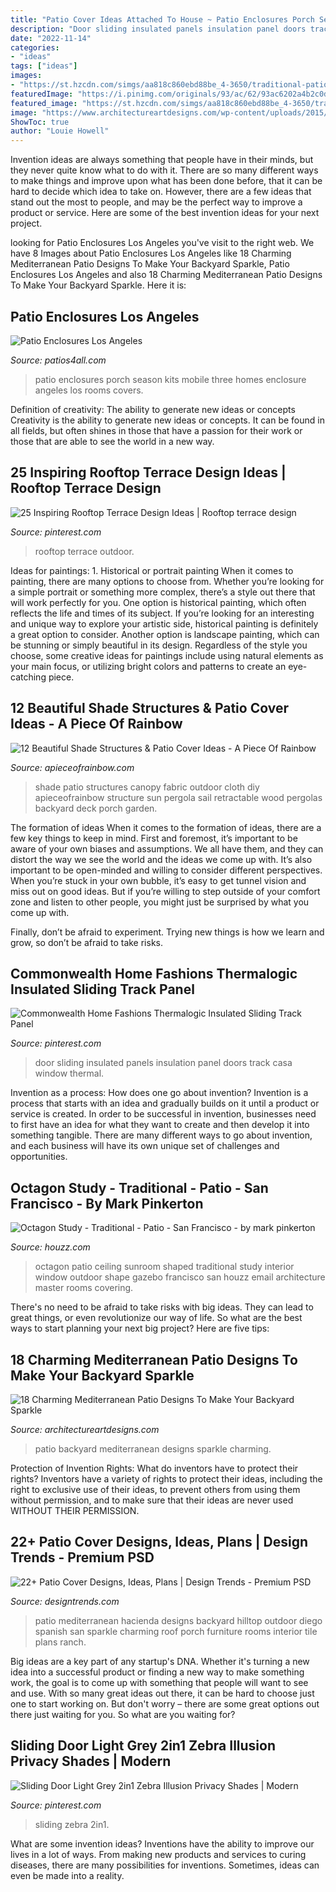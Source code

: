 ```yaml
---
title: "Patio Cover Ideas Attached To House ~ Patio Enclosures Porch Season Kits Mobile Three Homes Enclosure Angeles Los Rooms Covers"
description: "Door sliding insulated panels insulation panel doors track casa window thermal"
date: "2022-11-14"
categories:
- "ideas"
tags: ["ideas"]
images:
- "https://st.hzcdn.com/simgs/aa818c860ebd88be_4-3650/traditional-patio.jpg"
featuredImage: "https://i.pinimg.com/originals/93/ac/62/93ac6202a4b2c0dc3a9944951137d879.jpg"
featured_image: "https://st.hzcdn.com/simgs/aa818c860ebd88be_4-3650/traditional-patio.jpg"
image: "https://www.architectureartdesigns.com/wp-content/uploads/2015/07/18-Charming-Mediterranean-Patio-Designs-To-Make-Your-Backyard-Sparkle-18.jpg"
ShowToc: true
author: "Louie Howell"
---
```



Invention ideas are always something that people have in their minds, but they never quite know what to do with it. There are so many different ways to make things and improve upon what has been done before, that it can be hard to decide which idea to take on. However, there are a few ideas that stand out the most to people, and may be the perfect way to improve a product or service. Here are some of the best invention ideas for your next project.

	

		
looking for Patio Enclosures Los Angeles you've visit to the right web. We have 8 Images about Patio Enclosures Los Angeles like 18 Charming Mediterranean Patio Designs To Make Your Backyard Sparkle, Patio Enclosures Los Angeles and also 18 Charming Mediterranean Patio Designs To Make Your Backyard Sparkle. Here it is:
		
    
## Patio Enclosures Los Angeles

<img loading=lazy src="https://www.patios4all.com/uploads/images/Gallery/patio-enclosures/patio-enclosure-13.jpg" onerror="this.onerror=null;this.src='https://tse1.mm.bing.net/th?id=OIP.WoGpLFaIe15HU0NUoIRXcgHaDc&amp;pid=15.1';" alt="Patio Enclosures Los Angeles">

_Source: patios4all.com_

>patio enclosures porch season kits mobile three homes enclosure angeles los rooms covers. 

	

Definition of creativity: The ability to generate new ideas or concepts
Creativity is the ability to generate new ideas or concepts. It can be found in all fields, but often shines in those that have a passion for their work or those that are able to see the world in a new way.

    
## 25 Inspiring Rooftop Terrace Design Ideas | Rooftop Terrace Design

<img loading=lazy src="https://i.pinimg.com/736x/fa/ce/c8/facec8f356d1f36180374b4799cb37a2--veranda-ideas-rooftop-patio.jpg" onerror="this.onerror=null;this.src='https://tse3.mm.bing.net/th?id=OIP.UKI9TwYZQud1DGK8lWm-jAHaJ3&amp;pid=15.1';" alt="25 Inspiring Rooftop Terrace Design Ideas | Rooftop terrace design">

_Source: pinterest.com_

>rooftop terrace outdoor. 

	

Ideas for paintings: 1. Historical or portrait painting
When it comes to painting, there are many options to choose from. Whether you’re looking for a simple portrait or something more complex, there’s a style out there that will work perfectly for you. One option is historical painting, which often reflects the life and times of its subject. If you’re looking for an interesting and unique way to explore your artistic side, historical painting is definitely a great option to consider. Another option is landscape painting, which can be stunning or simply beautiful in its design. Regardless of the style you choose, some creative ideas for paintings include using natural elements as your main focus, or utilizing bright colors and patterns to create an eye-catching piece.

    
## 12 Beautiful Shade Structures &amp; Patio Cover Ideas - A Piece Of Rainbow

<img loading=lazy src="https://www.apieceofrainbow.com/wp-content/uploads/2020/05/outdoor-backyard-shade-structures-DIY-patio-cover-ideas-pergola-fabric-canopy-shade-sails-garden-landscape-design-apieceofrainbow-19-576x1024.jpg" onerror="this.onerror=null;this.src='https://tse4.mm.bing.net/th?id=OIP.oJUw7iOM-BQAqzEIcCDU3QHaNK&amp;pid=15.1';" alt="12 Beautiful Shade Structures &amp; Patio Cover Ideas - A Piece Of Rainbow">

_Source: apieceofrainbow.com_

>shade patio structures canopy fabric outdoor cloth diy apieceofrainbow structure sun pergola sail retractable wood pergolas backyard deck porch garden. 

	

The formation of ideas
When it comes to the formation of ideas, there are a few key things to keep in mind. First and foremost, it’s important to be aware of your own biases and assumptions. We all have them, and they can distort the way we see the world and the ideas we come up with.
It’s also important to be open-minded and willing to consider different perspectives. When you’re stuck in your own bubble, it’s easy to get tunnel vision and miss out on good ideas. But if you’re willing to step outside of your comfort zone and listen to other people, you might just be surprised by what you come up with.

Finally, don’t be afraid to experiment. Trying new things is how we learn and grow, so don’t be afraid to take risks.

    
## Commonwealth Home Fashions Thermalogic Insulated Sliding Track Panel

<img loading=lazy src="https://i.pinimg.com/736x/6c/8b/8c/6c8b8c07463e8fe67c46c49b52b7b1be--door-insulation-door-panels.jpg" onerror="this.onerror=null;this.src='https://tse1.mm.bing.net/th?id=OIP.hOLHEAANwpeD-lGAy4Sm7AHaMU&amp;pid=15.1';" alt="Commonwealth Home Fashions Thermalogic Insulated Sliding Track Panel">

_Source: pinterest.com_

>door sliding insulated panels insulation panel doors track casa window thermal. 

	

Invention as a process: How does one go about invention?
Invention is a process that starts with an idea and gradually builds on it until a product or service is created. In order to be successful in invention, businesses need to first have an idea for what they want to create and then develop it into something tangible. There are many different ways to go about invention, and each business will have its own unique set of challenges and opportunities.

    
## Octagon Study - Traditional - Patio - San Francisco - By Mark Pinkerton

<img loading=lazy src="https://st.hzcdn.com/simgs/aa818c860ebd88be_4-3650/traditional-patio.jpg" onerror="this.onerror=null;this.src='https://tse1.mm.bing.net/th?id=OIP.76JscoV9c3xNPjsXUNB-cwHaLI&amp;pid=15.1';" alt="Octagon Study - Traditional - Patio - San Francisco - by mark pinkerton">

_Source: houzz.com_

>octagon patio ceiling sunroom shaped traditional study interior window outdoor shape gazebo francisco san houzz email architecture master rooms covering. 

	

There's no need to be afraid to take risks with big ideas. They can lead to great things, or even revolutionize our way of life. So what are the best ways to start planning your next big project? Here are five tips:

    
## 18 Charming Mediterranean Patio Designs To Make Your Backyard Sparkle

<img loading=lazy src="https://www.architectureartdesigns.com/wp-content/uploads/2015/07/18-Charming-Mediterranean-Patio-Designs-To-Make-Your-Backyard-Sparkle-18.jpg" onerror="this.onerror=null;this.src='https://tse4.mm.bing.net/th?id=OIP.U0m608V8dRbDT8xNa0mKpgHaE7&amp;pid=15.1';" alt="18 Charming Mediterranean Patio Designs To Make Your Backyard Sparkle">

_Source: architectureartdesigns.com_

>patio backyard mediterranean designs sparkle charming. 

	

Protection of Invention Rights: What do inventors have to protect their rights?
Inventors have a variety of rights to protect their ideas, including the right to exclusive use of their ideas, to prevent others from using them without permission, and to make sure that their ideas are never used WITHOUT THEIR PERMISSION.

    
## 22+ Patio Cover Designs, Ideas, Plans | Design Trends - Premium PSD

<img loading=lazy src="https://images.designtrends.com/wp-content/uploads/2016/03/05073056/Mediterranean-Patio-Cover-Design.jpg" onerror="this.onerror=null;this.src='https://tse1.mm.bing.net/th?id=OIP.Rv4LHPuQmtTrbMYoP-VLlQHaEm&amp;pid=15.1';" alt="22+ Patio Cover Designs, Ideas, Plans | Design Trends - Premium PSD">

_Source: designtrends.com_

>patio mediterranean hacienda designs backyard hilltop outdoor diego spanish san sparkle charming roof porch furniture rooms interior tile plans ranch. 

	

Big ideas are a key part of any startup's DNA. Whether it's turning a new idea into a successful product or finding a new way to make something work, the goal is to come up with something that people will want to see and use. With so many great ideas out there, it can be hard to choose just one to start working on. But don't worry – there are some great options out there just waiting for you. So what are you waiting for?

    
## Sliding Door Light Grey 2in1 Zebra Illusion Privacy Shades | Modern

<img loading=lazy src="https://i.pinimg.com/originals/93/ac/62/93ac6202a4b2c0dc3a9944951137d879.jpg" onerror="this.onerror=null;this.src='https://tse3.mm.bing.net/th?id=OIP.tprhXSmdVUfBl_oYvza5jgHaJ4&amp;pid=15.1';" alt="Sliding Door Light Grey 2in1 Zebra Illusion Privacy Shades | Modern">

_Source: pinterest.com_

>sliding zebra 2in1. 

	

What are some invention ideas?
Inventions have the ability to improve our lives in a lot of ways. From making new products and services to curing diseases, there are many possibilities for inventions. Sometimes, ideas can even be made into a reality.

